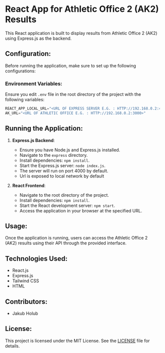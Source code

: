 # React App for Athletic Office 2 (AK2) Results

This React application is built to display results from Athletic Office 2 (AK2) using Express.js as the backend.

## Configuration:

Before running the application, make sure to set up the following configurations:

### Environment Variables:

Ensure you edit `.env` file in the root directory of the project with the following variables:

```js
REACT_APP_LOCAL_URL="<URL OF EXPRESS SERVER E.G. : HTTP://192.168.0.2:4000>"
AK_URL="<URL OF ATHLETIC OFFICE E.G. : HTTP://192.168.0.2:3000>" 
```


## Running the Application:

1. **Express.js Backend**:
    - Ensure you have Node.js and Express.js installed.
    - Navigate to the `express` directory.
    - Install dependencies: `npm install`.
    - Start the Express.js server: `node index.js`.
    - The server will run on port 4000 by default.
    - Url is exposed to local network by default

2. **React Frontend**:
    - Navigate to the root directory of the project.
    - Install dependencies: `npm install`.
    - Start the React development server: `npm start`.
    - Access the application in your browser at the specified URL.

## Usage:

Once the application is running, users can access the Athletic Office 2 (AK2) results using their API through the provided interface.

## Technologies Used:

- React.js
- Express.js
- Tailwind CSS
- HTML


## Contributors:
- Jakub Holub

## License:

This project is licensed under the MIT License. See the [LICENSE](LICENSE) file for details.
